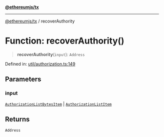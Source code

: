 [**@ethereumjs/tx**](../README.md)

***

[@ethereumjs/tx](../README.md) / recoverAuthority

# Function: recoverAuthority()

> **recoverAuthority**(`input`): `Address`

Defined in: [util/authorization.ts:149](https://github.com/ethereumjs/ethereumjs-monorepo/blob/master/packages/tx/src/util/authorization.ts#L149)

## Parameters

### input

[`AuthorizationListBytesItem`](../type-aliases/AuthorizationListBytesItem.md) | [`AuthorizationListItem`](../type-aliases/AuthorizationListItem.md)

## Returns

`Address`
